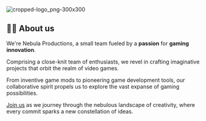 ![cropped-logo_png-300x300](https://github.com/NebulaProductions/.github/assets/51171246/3c869db7-e043-4a52-ae48-fa2767de32bf)

## 🙋‍♀️ About us
We're Nebula Productions, a small team fueled by a **passion** for **gaming innovation**.

Comprising a close-knit team of enthusiasts, we revel in crafting imaginative projects that orbit the realm of video games.

From inventive game mods to pioneering game development tools, our collaborative spirit propels us to explore the vast expanse of gaming possibilities.

[Join us](https://discord.gg/nebula-productions) as we journey through the nebulous landscape of creativity, where every commit sparks a new constellation of ideas.

<!--

**Here are some ideas to get you started:**

🙋‍♀️ A short introduction - what is your organization all about?
🌈 Contribution guidelines - how can the community get involved?
👩‍💻 Useful resources - where can the community find your docs? Is there anything else the community should know?
🍿 Fun facts - what does your team eat for breakfast?
🧙 Remember, you can do mighty things with the power of [Markdown](https://docs.github.com/github/writing-on-github/getting-started-with-writing-and-formatting-on-github/basic-writing-and-formatting-syntax)
-->
